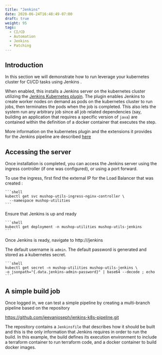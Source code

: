 ```yaml
---
title: "Jenkins"
date: 2020-06-24T16:48:49-07:00
draft: true
weight: 95
tags:
  - CI/CD
  - Automation
  - Jenkins
  - Patching
---
```


## Introduction

In this section we will demonstrate how to run leverage your kubernetes cluster for CI/CD tasks using Jenkins .

When enabled, this installs a Jenkins server on the kubernetes cluster utilizing the [Jenkins Kubernetes plugin](https://plugins.jenkins.io/kubernetes).
The plugin enables Jenkins to create worker nodes on demand as pods on the kubernetes cluster to run jobs, 
then terminates the pods when the job is completed. This also lets the system run any arbitrary job since all
job related dependencies (say, building an application that requires a specific version of `java`) are contained
within the definition of a docker container that executes the step.

More information on the kubernetes plugin and the extensions it provides for the Jenkins pipeline are described [here](https://github.com/jenkinsci/kubernetes-plugin#pipeline-support)

## Accessing the server

Once installation is completed, you can access the Jenkins server using the ingress controller (if one was configured), or using a port forward.

To use the ingress, first find the external IP for the Load Balancer that was created :

    ```shell
    kubectl get svc mushop-utils-ingress-nginx-controller \
      --namespace mushop-utilities
    ```
Ensure that Jenkins is up and ready

    ```shell
    kubectl get deployment -n mushop-utilities mushop-utils-jenkins
    ```

Once Jenkins is ready, navigate to http://<external-ip>/jenkins

The default username is `admin`. The default password is generated and stored as a kubernetes secret.

    ```shell
    kubectl get secret -n mushop-utilities mushop-utils-jenkins \
    -o jsonpath="{.data.jenkins-admin-password}" | base64 --decode ; echo
    ```


## A simple build job

Once logged in, we can test a simple pipeline by creating a multi-branch pipeline based on the repository 

https://github.com/jeevanjoseph/jenkins-k8s-pipeline.git


The repository contains a `Jenkinsfile` that describes how it should be built and this is the only information 
that Jenkins requires in order to run the build. In this example, the build defines its execution environment to
include a terraform container to run terraform code, and a docker container to build docker images.




